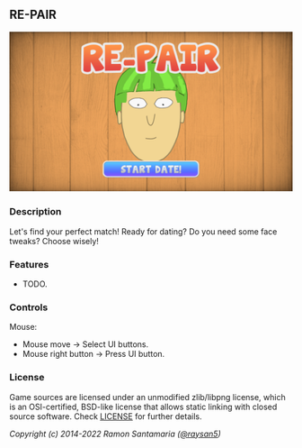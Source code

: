 ## RE-PAIR

![RE-PAIR](screenshots/screenshot000.png "RE-PAIR")

### Description

Let's find your perfect match! Ready for dating? Do you need some face tweaks? Choose wisely!

### Features

 - TODO.

### Controls

Mouse:
 - Mouse move -> Select UI buttons.
 - Mouse right button -> Press UI button.


### License

Game sources are licensed under an unmodified zlib/libpng license, which is an OSI-certified, BSD-like license that allows static linking with closed source software. Check [LICENSE](LICENSE) for further details.

*Copyright (c) 2014-2022 Ramon Santamaria ([@raysan5](https://twitter.com/raysan5))*
